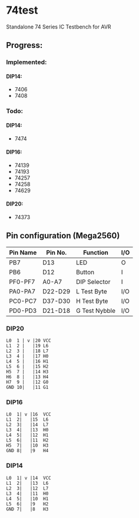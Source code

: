 # 74test
Standalone 74 Series IC Testbench for AVR 

## Progress:
### Implemented:
#### DIP14:
* 7406
* 7408

### Todo:
#### DIP14:
* 7474
#### DIP16:
* 74139
* 74193
* 74257
* 74258
* 74629
#### DIP20:
* 74373

## Pin configuration (Mega2560)

| Pin Name | Pin No. | Function       | I/O |
|----------|---------|----------------|-----|
| PB7      | D13     | LED            | O   |
| PB6      | D12     | Button         | I   |
| PF0-PF7  | A0-A7   | DIP Selector   | I   |
| PA0-PA7  | D22-D29 | L Test Byte    | I/O |
| PC0-PC7  | D37-D30 | H Test Byte    | I/O |
| PD0-PD3  | D21-D18 | G Test Nybble  | I/O |

### DIP20
```
L0  1 | v |20 VCC
L1  2 |   |19 L6
L2  3 |   |18 L7
L3  4 |   |17 H0
L4  5 |   |16 H1
L5  6 |   |15 H2
H5  7 |   |14 H3
H6  8 |   |13 H4
H7  9 |   |12 G0
GND 10|   |11 G1
```
### DIP16
```
L0  1| v |16  VCC
L1  2|   |15  L6
L2  3|   |14  L7
L3  4|   |13  H0
L4  5|   |12  H1
L5  6|   |11  H2
H5  7|   |10  H3
GND 8|   |9   H4
```
### DIP14
```
L0  1| v |14  VCC
L1  2|   |13  L6
L2  3|   |12  L7
L3  4|   |11  H0
L4  5|   |10  H1
L5  6|   |9   H2
GND 7|   |8   H3
```
